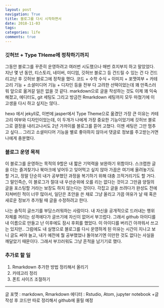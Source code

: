 ```yaml
---
layout: post
navigation: True
title: 블로그를 다시 시작하면서
date: 2018-11-03
tags:
categories: life
comments: true
---
```


### 깃허브 + Type THeme에 정착하기까지

그동안 블로그를 꾸준히 운영하려고 여러번 시도했으나 매번 흐지부지 하고 말았었다. 지난 몇 년 동안, 티스토리, 네이버, 미디엄, 깃허브 블로그 등 건드릴 수 있는 건 다 건드리고난 후 깃허브 블로그에 정착을 했다. 코드 + 수학 수식 + 이미지 + 포맷여부 + 카테고리 기능 + 소셜미디어 기능 + 디자인 등을 전부 다 고려한 선택이었는데 꽤 만족스러워 앞으로 옮겨갈 일은 없을 것 같다. markdown으로 글을 작성하는 것도 이제 꽤 익숙해졌고, 에디터도, git 세팅도 그리고 방금전 Rmarkdown 세팅까지 모두 마쳤기에 이 고생을 다시 하고 싶지는 않다..

hexo 에서 jekyll로, 이번에 jasper에서 Type Theme으로 옮겼던 가장 큰 이유는 카테고리 여부와 디자인이었는데, 이 두개가 나에게 가장 중요한 기능이었기에 깃허브 블로그로 결정을 내리고나서도 2년 가까이를 블로그를 뜯어 고쳤다. 이젠 세팅은 그만 멈추고 싶다... 그리고 소셜미디어 기능을 별로 좋아하지 않아서 댓글로 정보를 주고받는거면 나에게 충분했다.


### 블로그 운영 목적

이 블로그를 운영하는 목적의 9할은 내 짧은 기억력을 보완하기 위함이다. 스크랩한 글을 더는 즐겨찾기나 북마크에 넣어두고 잊어먹고 싶지 않아 가끔은 여기에 올려놓기도 할 거고, 정말 단순히 내가 공부했던 과정을 복기하기 위해 대충 끄적거리기도 할 거다. 그 말인즉슨, 이 블로그가 절대 내 우선순위에 오를 리는 없다는 것이고 그만큼 양질의 글을 포스팅할 거라는 보장도 하지 않는다는 것이다. 각잡고 글을 쓰려다가 완성도 전에 지쳐버린 적이 너무 많아서, 일단은 초안을 쓴 채로 그냥 올리고 가끔 여유가 날 때 혹은 새로운 정보가 추가될 때 글을 수정하려고 한다.

나는 솔직히 글쓰기를 부담스러워하는 사람이다. 내 자신을 공개적으로 드러내는 행위 자체를 꺼리는 성격에다가 글쓰기에 자신이 없어서 부끄럽다. 그래서 github 아이디를 내 이름으로 만들고 난 이후에도 잠시 후회를 했었다. 이 아이디를 버리긴 아까워서 쓰고는 있지만.. 그럼에도 내 실명으로 블로그를 다시 운영하게 된 이유는 시간이 지나고 보니 글도 써야 늘고, 내가 예전에 뭘 공부했었나 돌아보기엔 이만한 것도 없다는 사실을 깨달았기 때문이다.
그래서 부끄러워도 그냥 흔적을 남기기로 했다.


### 추가로 할 일
1. Rmarkdown 추가한 방법 정리해서 올리기
2. 카테고리 정리
3. 폰트 사이즈 조절하기

---
글 포맷 : markdown, Rmarkdown
에디터 : Rstudio, Atom, jupyter notebook
+글 작성 후 코드만 따로 정리해서 github에 올릴 예정
